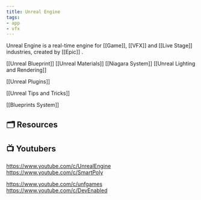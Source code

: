 ```yaml
---
title: Unreal Engine
tags: 
- app
- vfx
---
```






Unreal Engine is a real-time engine for [[Game]], [[VFX]] and [[Live Stage]] industries, created by [[Epic]] .

[[Unreal Blueprint]]
[[Unreal Materials]]
[[Niagara System]]
[[Unreal Lighting and Rendering]]

[[Unreal Plugins]]

[[Unreal Tips and Tricks]]

[[Blueprints System]]

## 🗂 Resources 



## 📺 Youtubers 


https://www.youtube.com/c/UnrealEngine
https://www.youtube.com/c/SmartPoly

https://www.youtube.com/c/unfgames
https://www.youtube.com/c/DevEnabled


